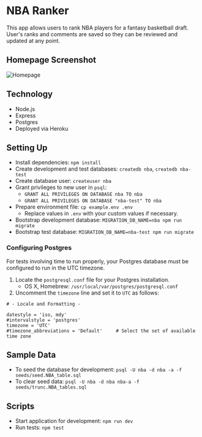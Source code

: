
# NBA Ranker

This app allows users to rank NBA players for a fantasy basketball draft. User's ranks and comments are saved so they can be reviewed and updated at any point.

## Homepage Screenshot

![Homepage](https://github.com/DavidNordeen/NBA-Client/blob/master/BballRank.JPG)

## Technology

* Node.js
* Express
* Postgres
* Deployed via Heroku

## Setting Up

- Install dependencies: `npm install`
- Create development and test databases: `createdb nba`, `createdb nba-test`
- Create database user: `createuser nba`
- Grant privileges to new user in `psql`:
  - `GRANT ALL PRIVILEGES ON DATABASE nba TO nba`
  - `GRANT ALL PRIVILEGES ON DATABASE "nba-test" TO nba`
- Prepare environment file: `cp example.env .env`
  - Replace values in `.env` with your custom values if necessary.
- Bootstrap development database: `MIGRATION_DB_NAME=nba npm run migrate`
- Bootstrap test database: `MIGRATION_DB_NAME=nba-test npm run migrate`

### Configuring Postgres

For tests involving time to run properly, your Postgres database must be configured to run in the UTC timezone.

1. Locate the `postgresql.conf` file for your Postgres installation.
    - OS X, Homebrew: `/usr/local/var/postgres/postgresql.conf`
2. Uncomment the `timezone` line and set it to `UTC` as follows:

```
# - Locale and Formatting -

datestyle = 'iso, mdy'
#intervalstyle = 'postgres'
timezone = 'UTC'
#timezone_abbreviations = 'Default'     # Select the set of available time zone
```

## Sample Data

- To seed the database for development: `psql -U nba -d nba -a -f seeds/seed.NBA_table.sql`
- To clear seed data: `psql -U nba -d nba nba-a -f seeds/trunc.NBA_tables.sql`

## Scripts

- Start application for development: `npm run dev`
- Run tests: `npm test`
